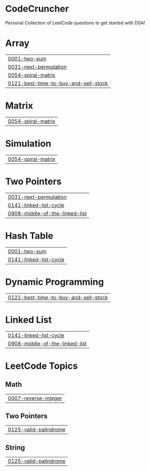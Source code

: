 # CodeCruncher
Personal Collection of LeetCode questions to get started with DSA!


# Array
|  |
| ------- |
| [0001-two-sum](https://github.com/VividhPandey003/CodeCruncher/tree/master/0001-two-sum) |
| [0031-next-permutation](https://github.com/VividhPandey003/CodeCruncher/tree/master/0031-next-permutation) |
| [0054-spiral-matrix](https://github.com/VividhPandey003/CodeCruncher/tree/master/0054-spiral-matrix) |
| [0121-best-time-to-buy-and-sell-stock](https://github.com/VividhPandey003/CodeCruncher/tree/master/0121-best-time-to-buy-and-sell-stock) |
# Matrix
|  |
| ------- |
| [0054-spiral-matrix](https://github.com/VividhPandey003/CodeCruncher/tree/master/0054-spiral-matrix) |
# Simulation
|  |
| ------- |
| [0054-spiral-matrix](https://github.com/VividhPandey003/CodeCruncher/tree/master/0054-spiral-matrix) |
# Two Pointers
|  |
| ------- |
| [0031-next-permutation](https://github.com/VividhPandey003/CodeCruncher/tree/master/0031-next-permutation) |
| [0141-linked-list-cycle](https://github.com/VividhPandey003/CodeCruncher/tree/master/0141-linked-list-cycle) |
| [0908-middle-of-the-linked-list](https://github.com/VividhPandey003/CodeCruncher/tree/master/0908-middle-of-the-linked-list) |
# Hash Table
|  |
| ------- |
| [0001-two-sum](https://github.com/VividhPandey003/CodeCruncher/tree/master/0001-two-sum) |
| [0141-linked-list-cycle](https://github.com/VividhPandey003/CodeCruncher/tree/master/0141-linked-list-cycle) |
# Dynamic Programming
|  |
| ------- |
| [0121-best-time-to-buy-and-sell-stock](https://github.com/VividhPandey003/CodeCruncher/tree/master/0121-best-time-to-buy-and-sell-stock) |
# Linked List
|  |
| ------- |
| [0141-linked-list-cycle](https://github.com/VividhPandey003/CodeCruncher/tree/master/0141-linked-list-cycle) |
| [0908-middle-of-the-linked-list](https://github.com/VividhPandey003/CodeCruncher/tree/master/0908-middle-of-the-linked-list) |
<!---LeetCode Topics Start-->
# LeetCode Topics
## Math
|  |
| ------- |
| [0007-reverse-integer](https://github.com/VividhPandey003/CodeCruncher/tree/master/0007-reverse-integer) |
## Two Pointers
|  |
| ------- |
| [0125-valid-palindrome](https://github.com/VividhPandey003/CodeCruncher/tree/master/0125-valid-palindrome) |
## String
|  |
| ------- |
| [0125-valid-palindrome](https://github.com/VividhPandey003/CodeCruncher/tree/master/0125-valid-palindrome) |
<!---LeetCode Topics End-->